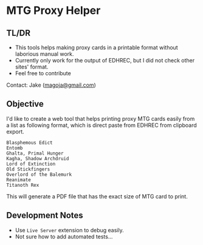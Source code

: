 # MTG Proxy Helper

## TL/DR

- This tools helps making proxy cards in a printable format without laborious manual work.
- Currently only work for the output of EDHREC, but I did not check other sites' format.
- Feel free to contribute

Contact: Jake (magoja@gmail.com)

## Objective

I'd like to create a web tool that helps printing proxy MTG cards easily from a list as following format, which is direct paste from EDHREC from clipboard export.

```
Blasphemous Edict
Entomb
Ghalta, Primal Hunger
Kagha, Shadow Archdruid
Lord of Extinction
Old Stickfingers
Overlord of the Balemurk
Reanimate
Titanoth Rex
```

This will generate a PDF file that has the exact size of MTG card to print.

## Development Notes

- Use `Live Server` extension to debug easily.
- Not sure how to add automated tests...

